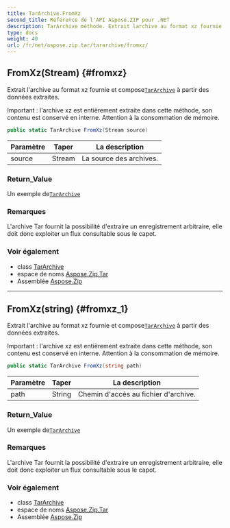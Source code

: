 ```yaml
---
title: TarArchive.FromXz
second_title: Référence de l'API Aspose.ZIP pour .NET
description: TarArchive méthode. Extrait larchive au format xz fournie et composeTarArchive à partir des données extraites.
type: docs
weight: 40
url: /fr/net/aspose.zip.tar/tararchive/fromxz/
---
```

## FromXz(Stream) {#fromxz}

Extrait l'archive au format xz fournie et compose[`TarArchive`](../) à partir des données extraites.

Important : l'archive xz est entièrement extraite dans cette méthode, son contenu est conservé en interne. Attention à la consommation de mémoire.

```csharp
public static TarArchive FromXz(Stream source)
```

| Paramètre | Taper | La description |
| --- | --- | --- |
| source | Stream | La source des archives. |

### Return_Value

Un exemple de[`TarArchive`](../)

### Remarques

L'archive Tar fournit la possibilité d'extraire un enregistrement arbitraire, elle doit donc exploiter un flux consultable sous le capot.

### Voir également

* class [TarArchive](../)
* espace de noms [Aspose.Zip.Tar](../../tararchive/)
* Assemblée [Aspose.Zip](../../../)

---

## FromXz(string) {#fromxz_1}

Extrait l'archive au format xz fournie et compose[`TarArchive`](../) à partir des données extraites.

Important : l'archive xz est entièrement extraite dans cette méthode, son contenu est conservé en interne. Attention à la consommation de mémoire.

```csharp
public static TarArchive FromXz(string path)
```

| Paramètre | Taper | La description |
| --- | --- | --- |
| path | String | Chemin d'accès au fichier d'archive. |

### Return_Value

Un exemple de[`TarArchive`](../)

### Remarques

L'archive Tar fournit la possibilité d'extraire un enregistrement arbitraire, elle doit donc exploiter un flux consultable sous le capot.

### Voir également

* class [TarArchive](../)
* espace de noms [Aspose.Zip.Tar](../../tararchive/)
* Assemblée [Aspose.Zip](../../../)


